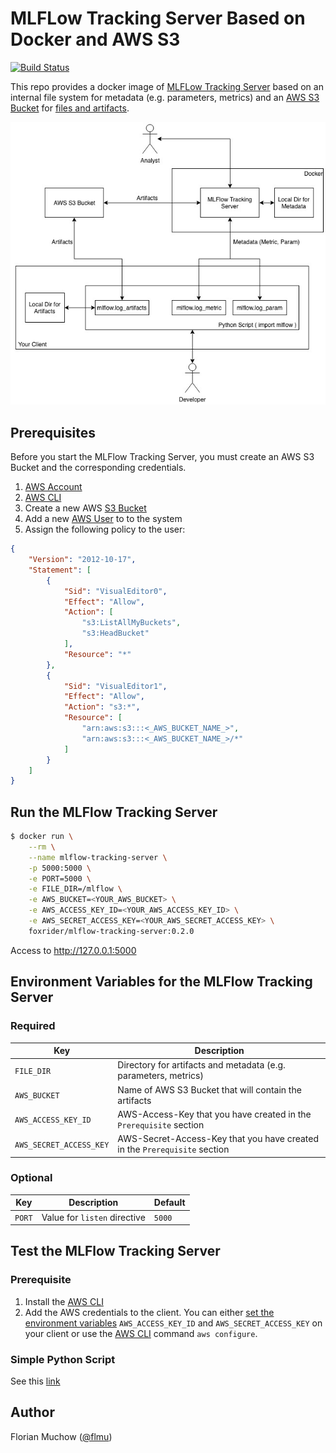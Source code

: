 # MLFLow Tracking Server Based on Docker and AWS S3

[![Build Status](https://travis-ci.org/flmu/mlflow-tracking-server.svg?branch=master)](https://travis-ci.org/flmu/mlflow-tracking-server)

This repo provides a docker image of [MLFLow Tracking Server](https://www.mlflow.org/docs/latest/tracking.html) based on an internal file system for metadata (e.g. parameters, metrics) and an [AWS S3 Bucket](https://aws.amazon.com/s3/) for [files and artifacts](https://www.mlflow.org/docs/latest/tracking.html#storage).

![Architecture](docs/mlflow_tracking_server_architecture.jpg)

## Prerequisites
Before you start the MLFlow Tracking Server, you must create an AWS S3 Bucket and the corresponding credentials.
1. [AWS Account](https://aws.amazon.com/?nc2=h_lg)
2. [AWS CLI](https://docs.aws.amazon.com/cli/latest/userguide/cli-chap-install.html)
3. Create a new AWS [S3 Bucket](https://docs.aws.amazon.com/AmazonS3/latest/gsg/CreatingABucket.html)
4. Add a new [AWS User](https://docs.aws.amazon.com/IAM/latest/UserGuide/id_users_create.html#id_users_create_console) to to the system
5. Assign the following policy to the user:
```json
{
    "Version": "2012-10-17",
    "Statement": [
        {
            "Sid": "VisualEditor0",
            "Effect": "Allow",
            "Action": [
                "s3:ListAllMyBuckets",
                "s3:HeadBucket"
            ],
            "Resource": "*"
        },
        {
            "Sid": "VisualEditor1",
            "Effect": "Allow",
            "Action": "s3:*",
            "Resource": [
                "arn:aws:s3:::<_AWS_BUCKET_NAME_>",
                "arn:aws:s3:::<_AWS_BUCKET_NAME_>/*"
            ]
        }
    ]
}
```

## Run the MLFlow Tracking Server

```bash
$ docker run \
    --rm \
    --name mlflow-tracking-server \
    -p 5000:5000 \
    -e PORT=5000 \
    -e FILE_DIR=/mlflow \
    -e AWS_BUCKET=<YOUR_AWS_BUCKET> \
    -e AWS_ACCESS_KEY_ID=<YOUR_AWS_ACCESS_KEY_ID> \
    -e AWS_SECRET_ACCESS_KEY=<YOUR_AWS_SECRET_ACCESS_KEY> \
    foxrider/mlflow-tracking-server:0.2.0
```

Access to http://127.0.0.1:5000

## Environment Variables for the MLFlow Tracking Server

### Required

|Key|Description|
|---|---|
|`FILE_DIR`|Directory for artifacts and metadata (e.g. parameters, metrics)|
|`AWS_BUCKET`|Name of AWS S3 Bucket that will contain the artifacts|
|`AWS_ACCESS_KEY_ID`|AWS-Access-Key that you have created in the `Prerequisite` section|
|`AWS_SECRET_ACCESS_KEY`|AWS-Secret-Access-Key that you have created in the `Prerequisite` section|

### Optional

|Key|Description|Default|
|---|---|---|
|`PORT`|Value for `listen` directive|`5000`|

## Test the MLFlow Tracking Server
### Prerequisite

1. Install the [AWS CLI](https://docs.aws.amazon.com/cli/latest/userguide/installing.html)
2. Add the AWS credentials to the client. You can either [set the environment variables](https://www.schrodinger.com/kb/1842) `AWS_ACCESS_KEY_ID` and `AWS_SECRET_ACCESS_KEY` on your client or use the [AWS CLI](https://docs.aws.amazon.com/cli/latest/userguide/cli-chap-getting-started.html) command `aws configure`.

### Simple Python Script

See this [link](mlflow_client_examples/test.py)

## Author

Florian Muchow ([@flmu](https://github.com/flmu))
